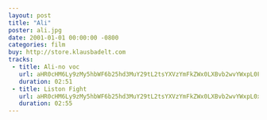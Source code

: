 ```yaml
---
layout: post
title: "Ali"
poster: ali.jpg
date: 2001-01-01 00:00:00 -0800
categories: film
buy: http://store.klausbadelt.com
tracks:
 - title: Ali-no voc 
   url: aHR0cHM6Ly9zMy5hbWF6b25hd3MuY29tL2tsYXVzYmFkZWx0LXBvb2wvYWxpL0FsaS1ubyB2b2MubXAz
   duration: 02:51
 - title: Liston Fight
   url: aHR0cHM6Ly9zMy5hbWF6b25hd3MuY29tL2tsYXVzYmFkZWx0LXBvb2wvYWxpL0xpc3RvbiBGaWdodC5tcDM=
   duration: 02:55
---
```

